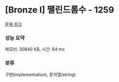 # [Bronze I] 팰린드롬수 - 1259 

[문제 링크](https://www.acmicpc.net/problem/1259) 

### 성능 요약

메모리: 30840 KB, 시간: 64 ms

### 분류

구현(implementation), 문자열(string)

